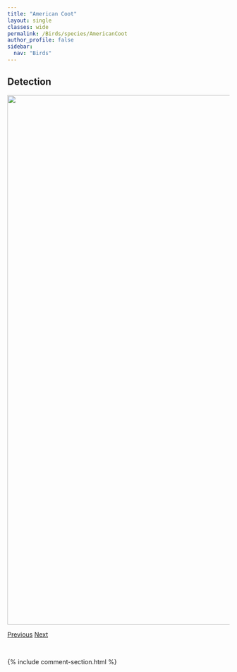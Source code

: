 ```yaml
---
title: "American Coot"
layout: single
classes: wide
permalink: /Birds/species/AmericanCoot
author_profile: false
sidebar:
  nav: "Birds"
---
```


<h2>Detection</h2>

<a href="https://drive.google.com/uc?export=view&id=1aQxOyWBuGQVQBuhytC-R5TnSOcnaMVGy">
<img src="https://drive.google.com/uc?export=view&id=1aQxOyWBuGQVQBuhytC-R5TnSOcnaMVGy" height = "1200" width = "800">
</a>


<a href="/DevelopmentWebsite/Birds/species/AmericanBittern" class="pagination--pager" title="Botaurus lentiginosus">Previous</a> <a href="/DevelopmentWebsite/Birds/species/AmericanCrow" class="pagination--pager" title="Corvus brachyrhynchos">Next</a>

<p>&nbsp;</p>

{% include comment-section.html %}
